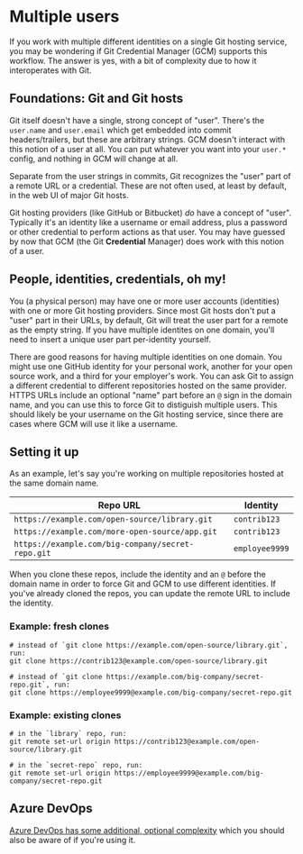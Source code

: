 # Multiple users

If you work with multiple different identities on a single Git hosting service, you may be wondering if Git Credential Manager (GCM) supports this workflow. The answer is yes, with a bit of complexity due to how it interoperates with Git.

## Foundations: Git and Git hosts

Git itself doesn't have a single, strong concept of "user". There's the `user.name` and `user.email` which get embedded into commit headers/trailers, but these are arbitrary strings. GCM doesn't interact with this notion of a user at all. You can put whatever you want into your `user.*` config, and nothing in GCM will change at all.

Separate from the user strings in commits, Git recognizes the "user" part of a remote URL or a credential. These are not often used, at least by default, in the web UI of major Git hosts.

Git hosting providers (like GitHub or Bitbucket) _do_ have a concept of "user". Typically it's an identity like a username or email address, plus a password or other credential to perform actions as that user. You may have guessed by now that GCM (the Git **Credential** Manager) does work with this notion of a user.

## People, identities, credentials, oh my!

You (a physical person) may have one or more user accounts (identities) with one or more Git hosting providers. Since most Git hosts don't put a "user" part in their URLs, by default, Git will treat the user part for a remote as the empty string. If you have multiple identites on one domain, you'll need to insert a unique user part per-identity yourself.

There are good reasons for having multiple identities on one domain. You might use one GitHub identity for your personal work, another for your open source work, and a third for your employer's work. You can ask Git to assign a different credential to different repositories hosted on the same provider. HTTPS URLs include an optional "name" part before an `@` sign in the domain name, and you can use this to force Git to distiguish multiple users. This should likely be your username on the Git hosting service, since there are cases where GCM will use it like a username.

## Setting it up

As an example, let's say you're working on multiple repositories hosted at the same domain name.

| Repo URL | Identity |
|----------|----------|
| `https://example.com/open-source/library.git` | `contrib123` |
| `https://example.com/more-open-source/app.git` | `contrib123` |
| `https://example.com/big-company/secret-repo.git` | `employee9999` |

When you clone these repos, include the identity and an `@` before the domain name in order to force Git and GCM to use different identities. If you've already cloned the repos, you can update the remote URL to include the identity.

### Example: fresh clones

```shell
# instead of `git clone https://example.com/open-source/library.git`, run:
git clone https://contrib123@example.com/open-source/library.git

# instead of `git clone https://example.com/big-company/secret-repo.git`, run:
git clone https://employee9999@example.com/big-company/secret-repo.git
```

### Example: existing clones

```shell
# in the `library` repo, run:
git remote set-url origin https://contrib123@example.com/open-source/library.git

# in the `secret-repo` repo, run:
git remote set-url origin https://employee9999@example.com/big-company/secret-repo.git
```

## Azure DevOps

[Azure DevOps has some additional, optional complexity](azrepos-users-and-tokens.md) which you should also be aware of if you're using it.
